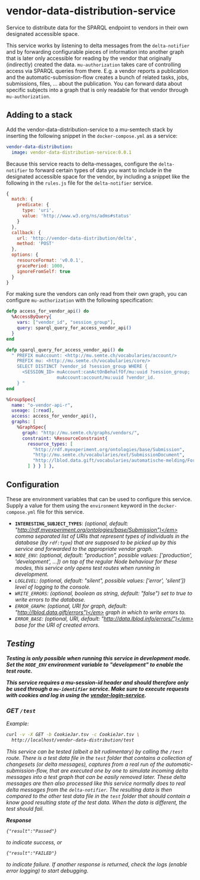 # vendor-data-distribution-service

Service to distribute data for the SPARQL endpoint to vendors in their own
designated accessible space.

This service works by listening to delta messages from the `delta-notifier` and
by forwarding configurable pieces of information into another graph that is
later only accessible for reading by the vendor that originally (indirectly)
created the data. `mu-authorization` takes care of controlling access via
SPARQL queries from there. E.g. a vendor reports a publication and the
automatic-submission-flow creates a bunch of related tasks, jobs, submissions,
files, ... about the publication. You can forward data about specific subjects
into a graph that is only readable for that vendor through `mu-authorization`.

## Adding to a stack

Add the vendor-data-distribution-service to a mu-semtech stack by inserting the
following snippet in the `docker-compose.yml` as a service:

```yaml
vendor-data-distribution:
  image: vendor-data-distribution-service:0.0.1
```

Because this service reacts to delta-messages, configure the `delta-notifier`
to forward certain types of data you want to include in the designated
accessible space for the vendor, by including a snippet like the following in
the `rules.js` file for the `delta-notifier` service.

```JavaScript
{
  match: {
    predicate: {
      type: 'uri',
      value: 'http://www.w3.org/ns/adms#status'
    }
  },
  callback: {
    url: 'http://vendor-data-distribution/delta',
    method: 'POST'
  },
  options: {
    resourceFormat: 'v0.0.1',
    gracePeriod: 1000,
    ignoreFromSelf: true
  }
}
```

For making sure the vendors can only read from their own graph, you can
configure `mu-authorization` with the following specification:

```elixir
defp access_for_vendor_api() do
  %AccessByQuery{
    vars: ["vendor_id", "session_group"],
    query: sparql_query_for_access_vendor_api()
  }
end

defp sparql_query_for_access_vendor_api() do
  " PREFIX muAccount: <http://mu.semte.ch/vocabularies/account/>
    PREFIX mu: <http://mu.semte.ch/vocabularies/core/>
    SELECT DISTINCT ?vendor_id ?session_group WHERE {
      <SESSION_ID> muAccount:canActOnBehalfOf/mu:uuid ?session_group;
                   muAccount:account/mu:uuid ?vendor_id.
    } "
end

%GroupSpec{
  name: "o-vendor-api-r",
  useage: [:read],
  access: access_for_vendor_api(),
  graphs: [
    %GraphSpec{
      graph: "http://mu.semte.ch/graphs/vendors/",
      constraint: %ResourceConstraint{
        resource_types: [
          "http://rdf.myexperiment.org/ontologies/base/Submission",
          "http://mu.semte.ch/vocabularies/ext/SubmissionDocument",
          "http://lblod.data.gift/vocabularies/automatische-melding/FormData",
        ] } } ] },
```

## Configuration

These are environment variables that can be used to configure this service.
Supply a value for them using the `environment` keyword in the
`docker-compose.yml` file for this service.

* **`INTERESTING_SUBJECT_TYPES`**: <em>(optional, default:
  "http://rdf.myexperiment.org/ontologies/base/Submission")</em> comma separated
  list of URIs that represent types of individuals in the database (by
  `rdf:type`) that are supposed to be picked up by this service and forwarded to
  the appropriate vendor graph.
* `NODE_ENV`: <em>(optional, default: "production", possible values:
  ['production', 'development', ...])</em> on top of the regular Node behaviour
  for these modes, this service only opens test routes when running in
  development.
* `LOGLEVEL`: <em>(optional, default: "silent", possible values: ['error',
  'silent'])</em> level of logging to the console.
* `WRITE_ERRORS`: <em>(optional, boolean as string, default: "false")</em> set
  to true to write errors to the database.
* `ERROR_GRAPH`: <em>(optional, URI for graph, default:
  "http://lblod.data.gift/errors")</em> graph in which to write errors to.
* `ERROR_BASE`: <em>(optional, URI, default:
  "http://data.lblod.info/errors/")</em> base for the URI of created errors.

## Testing

<strong>Testing is only possible when running this service in development mode.
Set the `NODE_ENV` environment variable to "development" to enable the test
route.</strong>

<strong>This service requires a mu-session-id header and should therefore only
be used through a `mu-identifier` service. Make sure to execute requests with
cookies and log in using the
[vendor-login-service](https://github.com/lblod/vendor-login-service).</strong>

### GET `/test`

Example:

```bash
curl -v -X GET -b CookieJar.tsv -c CookieJar.tsv \
  http://localhost/vendor-data-distribution/test
```

This service can be tested (albeit a bit rudimentary) by calling the `/test`
route. There is a test data file in the `test` folder that contains a collection
of changesets (or delta messages), captures from a real run of the
automatic-submission-flow, that are executed one by one to simulate incoming
delta messages into a test graph that can be easily removed later. These delta
messages are then also processed like this service normally does to real delta
messages from the `delta-notifier`. The resulting data is then compared to the
other test data file in the `test` folder that should contain a know good
resulting state of the test data. When the data is different, the test should
fail. 

**Response**

`{"result":"Passed"}`

to indicate success, or

`{"result":"FAILED"}`

to indicate failure. If another response is returned, check the logs (enable
error logging) to start debugging.
